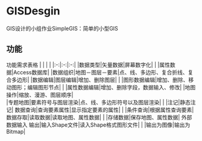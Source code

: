 # GISDesgin
GIS设计的小组作业SimpleGIS：简单的小型GIS
## 功能
功能需求表格
| | | |
|:-:|:-:|:-:|
|数据类型|矢量数据|屏幕数字化|
| |属性数据|Access数据库|
|数据组织|地图－图层－要素|点、线、多边形、复合折线、复合多边形|
|数据编辑|图层编辑|增加、删除图层|
| |图形数据编辑|增加、删除、移动图形；编辑图形节点|
| |属性数据编辑|增加、删除字段，数据输入、修改|
|地图操作|缩放、漫游、图层顺序|	
|专题地图|要素符号与图层渲染|点、线、多边形符号以及图层渲染|
| |注记|静态注记|
数据查询|查询要素属性|显示指定要素的属性|
| |条件查询|根据属性查询要素|
数据存取|读取数据|读取地图、属性数据|
| |存储数据|保存地图、属性数据|
外部数据输入 输出|输入Shape文件|读入Shape格式图形文件|
| |输出为图像|输出为Bitmap|
